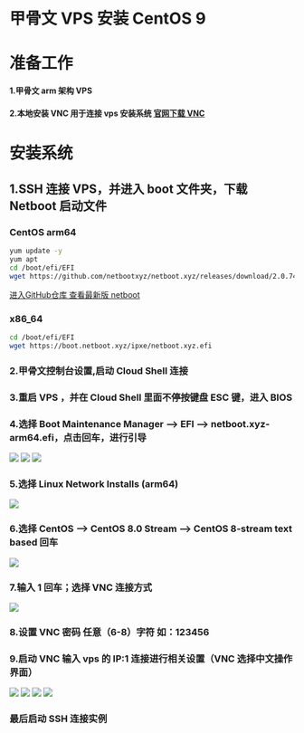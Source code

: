 # 甲骨文 VPS 安装 CentOS 9  

# 准备工作

#### 1.甲骨文 arm 架构 VPS

#### 2.本地安装 VNC 用于连接 vps 安装系统 [官网下载 VNC](https://www.realvnc.com/)

# 安装系统

## 1.SSH 连接 VPS，并进入 boot 文件夹，下载 Netboot 启动文件
  
### CentOS arm64

```bash
yum update -y
yum apt
cd /boot/efi/EFI
wget https://github.com/netbootxyz/netboot.xyz/releases/download/2.0.74/netboot.xyz-arm64.efi
```
[进入GitHub仓库 查看最新版 netboot](https://github.com/netbootxyz/netboot.xyz)

### x86_64

```bash
cd /boot/efi/EFI
wget https://boot.netboot.xyz/ipxe/netboot.xyz.efi
```
  
### 2.甲骨文控制台设置,启动 Cloud Shell 连接

### 3.重启 VPS ，并在 Cloud Shell 里面不停按键盘 ESC 键，进入 BIOS

### 4.选择 Boot Maintenance Manager —> EFI —> netboot.xyz-arm64.efi，点击回车，进行引导

<img src="https://github.com/Skyler-May/OracleCloud-ReSystem/blob/main/CentOS/img/1.jpg" />

<img src="https://github.com/Skyler-May/OracleCloud-ReSystem/blob/main/CentOS/img/2.jpg" />

<img src="https://github.com/Skyler-May/OracleCloud-ReSystem/blob/main/CentOS/img/3.jpg" />

### 5.选择 Linux Network Installs (arm64)

<img src="https://github.com/Skyler-May/OracleCloud-ReSystem/blob/main/CentOS/img/4.jpg" />

### 6.选择 CentOS —> CentOS 8.0 Stream —> CentOS 8-stream text based 回车

<img src="https://github.com/Skyler-May/OracleCloud-ReSystem/blob/main/CentOS/img/5.jpg" />

### 7.输入 1 回车；选择 VNC 连接方式

<img src="https://github.com/Skyler-May/OracleCloud-ReSystem/blob/main/CentOS/img/6.jpg" />

### 8.设置 VNC 密码 任意（6-8）字符 如：123456
  
### 9.启动 VNC 输入 vps 的 IP:1 连接进行相关设置（VNC 选择中文操作界面）

<img src="https://github.com/Skyler-May/OracleCloud-ReSystem/blob/main/CentOS/img/7.jpg" />

<img src="https://github.com/Skyler-May/OracleCloud-ReSystem/blob/main/CentOS/img/8.jpg" />

<img src="https://github.com/Skyler-May/OracleCloud-ReSystem/blob/main/CentOS/img/9.jpg" />

<img src="https://github.com/Skyler-May/OracleCloud-ReSystem/blob/main/CentOS/img/10.jpg" />

### 最后启动 SSH 连接实例
